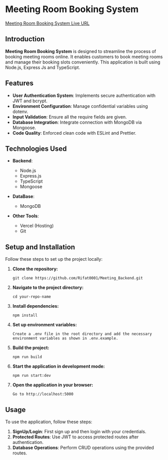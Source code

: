 # Meeting Room Booking System

[Meeting Room Booking System Live URL]()

## Introduction

**Meeting Room Booking System**  is designed to streamline the process of booking meeting rooms online. It enables customers to book meeting rooms and manage their booking slots conveniently. This application is built using Node.js, Express Js and TypeScript.

## Features

- **User Authentication System**:  Implements secure authentication with JWT and bcrypt.
- **Environment Configuration**: Manage confidential variables using dotenv.
- **Input Validation**: Ensure all the require fields are given.
- **Database Integration**: Integrate connection with MongoDB via Mongoose.
- **Code Quality**: Enforced clean code with ESLint and Prettier.

## Technologies Used

- **Backend**:

  - Node.js
  - Express.js
  - TypeScript
  - Mongoose

- **DataBase**:
  - MongoDB

- **Other Tools**:
  - Vercel (Hosting)
  - Git

## Setup and Installation

Follow these steps to set up the project locally:

1. **Clone the repository:**
   ```
   git clone https://github.com/Rifat0001/Meeting_Backend.git
   ```
2. **Navigate to the project directory:**
   ```
   cd your-repo-name
   ```
3. **Install dependencies:**
   ```
   npm install
   ```
4. **Set up environment variables:**
   ```
   Create a .env file in the root directory and add the necessary environment variables as shown in .env.example.
   ```
5. **Build the project:**
   ```
   npm run build
   ```
6. **Start the application in development mode:**
   ```
   npm run start:dev
   ```
7. **Open the application in your browser:**
   ```
   Go to http://localhost:5000
   ```

## Usage

To use the application, follow these steps:

1. **SignUp/Login**: First sign up and then login with your credentials.
2. **Protected Routes**: Use JWT to access protected routes after authentication.
3. **Database Operations**: Perform CRUD operations using the provided routes.
